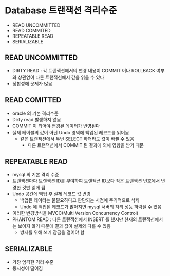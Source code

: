 # Database 트랜잭션 격리수준
- READ UNCOMMITTED
- READ COMMITED
- REPEATABLE READ
- SERIALIZABLE

## READ UNCOMMITTED
- DIRTY READ : 각 트랜잭션에서의 변경 내용이 COMMIT 이나 ROLLBACK 여부와 상관없이 다른 트랜잭션에서 값을 읽을 수 있다
- 정합성에 문제가 많음

## READ COMITTED
- oracle 의 기본 격리수준
- Dirty read 발생하지 않음
- COMMIT 이 되어야 변경된 데이터가 반영된다
- 실제 테이블의 값이 아닌 Undo 영역에 백업된 레코드를 읽어옴
  - 같은 트랜잭션에서 두번 SELECT 하더라도 값이 바뀔 수 있음
    - 다른 트랜잭션에서 COMMIT 된 결과에 의해 영향을 받기 때문

## REPEATABLE READ
- mysql 의 기본 격리 수준
- 트랜잭션마다 트랜잭션 ID를 부여하여 트랜잭션 ID보다 작은 트랜잭션 번호에서 변경한 것만 읽게 됨
- Undo 공간에 백업 후 실제 레코드 값 변경
  - 백업된 데이터는 불필요하다고 판단되는 시점에 주기적으로 삭제
  - Undo 에 백업된 레코드가 많아지면 mysql 서버의 처리 성능 하락될 수 있음
- 이러한 변경방식을 MVCC(Multi Version Concurrency Control)
- PHANTOM READ : 다른 트랜잭션에서 INSERT 를 했지만 현재의 트랜잭션에서는 보이지 않기 때문에 결과 값이 실제와 다를 수 있음
  - 방지를 위해 쓰기 잠금을 걸어야 함

## SERIALIZABLE
- 가장 엄격한 격리 수준
- 동시성이 떨어짐